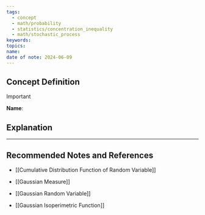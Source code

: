 ```yaml
---
tags:
  - concept
  - math/probability
  - statistics/concentration_inequality
  - math/stochastic_process
keywords: 
topics: 
name: 
date of note: 2024-06-09
---
```


## Concept Definition

>[!important]
>**Name**: 



## Explanation





-----------
##  Recommended Notes and References

- [[Cumulative Distribution Function of Random Variable]]
- [[Gaussian Measure]]
- [[Gaussian Random Variable]]

- [[Gaussian Isoperimetric Function]]

